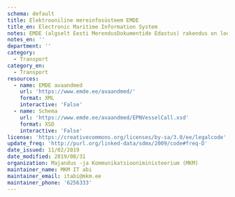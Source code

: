 ```yaml
---
schema: default
title: Elektrooniline mereinfosüsteem EMDE
title_en: Electronic Maritime Information System
notes: EMDE (algselt Eesti MerendusDokumentide Edastus) rakendus on loodud merendusega seotud teadete ja dokumentide koostamise, esitamise ja kontrolli lihtsustamiseks. Dokumente koostavad laevade opereerimisega tegelevad firmad või nende esindajad (agendid, kaptenid), kaupade logistikaga tegelevad firmad (kauba omanikud, ekspediitorid, stividorid), sadama operaatorid ja neid kontrollivad riigiametite esindajad. EMDE on süsteem, millele rahvusvaheliselt viidatakse ka kui "National Maritime Single Window".
notes_en: ''
department: ''
category:
  - Transport
category_en:
  - Transport
resources:
  - name: EMDE avaandmed
    url: 'https://www.emde.ee/avaandmed/'
    format: XML
    interactive: 'False'
  - name: Schema
    url: 'https://www.emde.ee/avaandmed/EPNVesselCall.xsd'
    format: XSD
    interactive: 'False'
license: 'https://creativecommons.org/licenses/by-sa/3.0/ee/legalcode'
update_freq: 'http://purl.org/linked-data/sdmx/2009/code#freq-D'
date_issued: 11/02/2019
date_modified: 2019/08/31
organization: Majandus -ja Kommunikatsiooniministeerium (MKM)
maintainer_name: MKM IT abi
maintainer_email: itabi@mkm.ee
maintainer_phone: '6256333'
---
```

